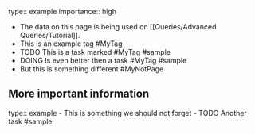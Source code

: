 type:: example
importance:: high

- The data on this page is being used on [[Queries/Advanced Queries/Tutorial]].
- This is an example tag #MyTag
- TODO This is a task marked #MyTag #sample
- DOING Is even better then a task #MyTag #sample
- But this is something different #MyNotPage
## More important information
type:: example
	- This is something we should not forget
	- TODO Another task #sample
